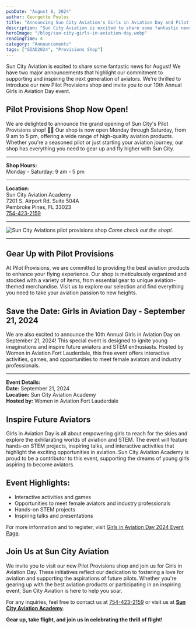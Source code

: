 ```yaml
---
pubDate: "August 8, 2024"
author: Georgette Poulos
title: "Announcing Sun City Aviation's Girls in Aviation Day and Pilot Provisions Shop Opening"
description: "Sun City Aviation is excited to share some fantastic news for August! We have two major announcements that highlight our commitment to supporting and inspiring the next generation of aviators. We're thrilled to introduce our new Pilot Provisions shop and invite you to our 10th Annual Girls in Aviation Day event."
heroImage: "/blog/sun-city-girls-in-aviation-day.webp"
readingTime: 4
category: "Announcements"
tags: ["GIAD2024", "Provisions Shop"]
---
```


Sun City Aviation is excited to share some fantastic news for August! We have two major announcements that highlight our commitment to supporting and inspiring the next generation of aviators. We're thrilled to introduce our new Pilot Provisions shop and invite you to our 10th Annual Girls in Aviation Day event.

## Pilot Provisions Shop Now Open!

We are delighted to announce the grand opening of Sun City's Pilot Provisions shop! 🎉🥳 Our shop is now open Monday through Saturday, from 9 am to 5 pm, offering a wide range of high-quality aviation products. Whether you're a seasoned pilot or just starting your aviation journey, our shop has everything you need to gear up and fly higher with Sun City.

---

**Shop Hours:**\
Monday - Saturday: 9 am - 5 pm

---

**Location:**\
Sun City Aviation Academy\
7201 S. Airport Rd. Suite 504A\
Pembroke Pines, FL 33023\
[754-423-2159](tel:754-423-2159)

---

![Sun City Aviations pilot provisions shop](/blog/sun-city-pilot-provisions-shop.webp)
_Come check out the shop!._

---

## Gear Up with Pilot Provisions

At Pilot Provisions, we are committed to providing the best aviation products to enhance your flying experience. Our shop is meticulously organized and stocked with a variety of items, from essential gear to unique aviation-themed merchandise. Visit us to explore our selection and find everything you need to take your aviation passion to new heights.

## Save the Date: Girls in Aviation Day - September 21, 2024

We are also excited to announce the 10th Annual Girls in Aviation Day on September 21, 2024! This special event is designed to ignite young imaginations and inspire future aviators and STEM enthusiasts. Hosted by Women in Aviation Fort Lauderdale, this free event offers interactive activities, games, and opportunities to meet female aviators and industry professionals.

---

**Event Details:**\
**Date:** September 21, 2024\
**Location:** Sun City Aviation Academy\
**Hosted by:** Women in Aviation Fort Lauderdale

## Inspire Future Aviators

Girls in Aviation Day is all about empowering girls to reach for the skies and explore the exhilarating worlds of aviation and STEM. The event will feature hands-on STEM projects, inspiring talks, and interactive activities that highlight the exciting opportunities in aviation. Sun City Aviation Academy is proud to be a contributor to this event, supporting the dreams of young girls aspiring to become aviators.

## Event Highlights:

- Interactive activities and games
- Opportunities to meet female aviators and industry professionals
- Hands-on STEM projects
- Inspiring talks and presentations

For more information and to register, visit [Girls in Aviation Day 2024 Event Page](https://www.eventbrite.com/e/girls-in-aviation-day-2024-tickets-927617698507).

## Join Us at Sun City Aviation

We invite you to visit our new Pilot Provisions shop and join us for Girls in Aviation Day. These initiatives reflect our dedication to fostering a love for aviation and supporting the aspirations of future pilots. Whether you're gearing up with the best aviation products or participating in an inspiring event, Sun City Aviation is here to help you soar.

For any inquiries, feel free to contact us at [754-423-2159](tel:754-423-2159) or visit us at **[Sun City Aviation Academy](/)**.

**Gear up, take flight, and join us in celebrating the thrill of flight!**
